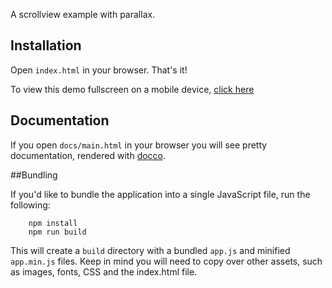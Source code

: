 A scrollview example with parallax.

## Installation

Open `index.html` in your browser. That's it!

To view this demo fullscreen on a mobile device, [click here](http://samsarajs.org/demos/ParallaxCats/index.html)

## Documentation

If you open `docs/main.html` in your browser you will see pretty documentation, rendered with [docco](https://jashkenas.github.io/docco/).

##Bundling

If you'd like to bundle the application into a single JavaScript file, run the following:
 
```
	npm install
	npm run build
```

This will create a `build` directory with a bundled `app.js` and minified `app.min.js` files. Keep in mind
you will need to copy over other assets, such as images, fonts, CSS and the index.html file.
